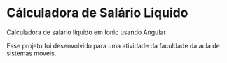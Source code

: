 # Cálculadora de Salário Liquido
Cálculadora de salário liquido em Ionic usando Angular

Esse projeto foi desenvolvido para uma atividade da faculdade da aula de sistemas moveis.
